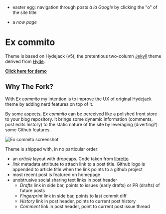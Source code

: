 - easter egg: navigation through posts *à la Google* by clicking the "o" of the site title

- a *now page*

# Ex commito

Theme is based on Hydejack (v5), the pretentious two-column [Jekyll](http://jekyllrb.com) theme derived from [Hyde](http://hyde.getpoole.com).

**[Click here for demo](http://kray.me)**

## Why The Fork?

With *Ex commito* my intention is to improve the UX of original Hydejack theme by adding nerd features on top of it.  

By some aspects, *Ex commito* can be perceived like a polished front store to your blog repository. It brings some dynamic information (comments, post edits history) to the static nature of the site by leveraging (diverting?) some Github features. 

![Ex commito screenshot](https://raw.githubusercontent.com/Kraymer/bulkdata/master/kraymer.github.com/screenshot.png)

Theme is shipped with, in no particular order:

- an *article* layout with dropcaps. Code taken from [libretto](https://github.com/ferrolho/jekyll-theme-libretto)
- *link* metadata attribute to attach link to a post title. Github logo is appended to article title when the link points to a github project
- most recent post is featured on homepage
- unobtrusive social sharing text links in post header
  - *Drafts* link in side bar, points to issues (early drafts) or PR (drafts) of future posts
  - *Fingerprint* link in side bar, points to last commit diff
  - *History* link in post header, points to current post history
  - *Comment* link in post header, point to current post issue thread



